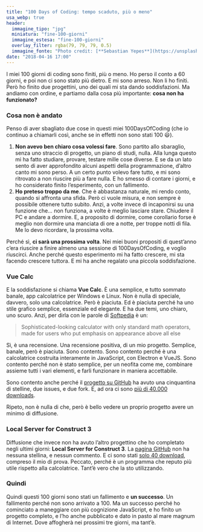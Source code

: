 ```yaml
---
title: "100 Days of Coding: tempo scaduto, più o meno"
usa_webp: true
header:
  immagine_tipo: "jpg"
  miniatura: "fine-100-giorni"
  immagine_estesa: "fine-100-giorni"
  overlay_filter: rgba(79, 79, 79, 0.5)
  immagine_fonte: "Photo credit: [**Sebastian Yepes**](https://unsplash.com/@sebasluna)"
date: "2018-04-16 17:00"
---
```


I miei 100 giorni di coding sono finiti, più o meno. Ho perso il conto a 60 giorni, e poi non ci sono stato più dietro. E mi sono arreso. Non li ho finiti. Però ho finito due progettini, uno dei quali mi sta dando soddisfazioni. Ma andiamo con ordine, e partiamo dalla cosa più importante: **cosa non ha funzionato?**

### Cosa non è andato

Penso di aver sbagliato due cose in questi miei 100DaysOfCoding (che io continuo a chiamarli così, anche se in effetti non sono stati 100 :smiley:).

  1. **Non avevo ben chiaro cosa volessi fare**. Sono partito allo sbaraglio, senza uno straccio di progetto, un piano di studi, nulla. Alla lunga questo mi ha fatto studiare, provare, testare mille cose diverse. E se da un lato sento di aver approfondito alcuni aspetti della programmazione, d’altro canto mi sono perso. A un certo punto volevo fare tutto, e mi sono ritrovato a non riuscire più a fare nulla. E ho smesso di contare i giorni, e ho considerato finito l’esperimento, con un fallimento.
  2. **Ho preteso troppo da me**. Che è abbastanza naturale, mi rendo conto, quando si affronta una sfida. Però ci vuole misura, e non sempre è possibile ottenere tutto subito. Anzi, a volte invece di incaponirsi su una funzione che… non funziona, a volte è meglio lasciare stare. Chiudere il PC e andare a dormire. E, a proposito di dormire, come corollario forse è meglio non dormire una manciata di ore a notte, per troppe notti di fila. Me lo devo ricordare, la prossima volta.

Perché sì, **ci sarà una prossima volta**. Nei miei buoni propositi di quest’anno c’era riuscire a finire almeno una sessione di 100DaysOfCoding, e voglio riuscirci. Anche perché questo esperimento mi ha fatto crescere, mi sta facendo crescere tuttora. E mi ha anche regalato una piccola soddisfazione.

### Vue Calc

E la soddisfazione si chiama **Vue Calc**. È una semplice, e tutto sommato banale, app calcolatrice per Windows e Linux. Non è nulla di speciale, davvero, solo una calcolatrice. Però è piaciuta. Ed è piaciuta perché ha uno stile grafico semplice, essenziale ed elegante. E ha due temi, uno chiaro, uno scuro. Anzi, per dirla con le parole di [Softpedia](https://www.softpedia.com/get/PORTABLE-SOFTWARE/Office/Calendar-Organizers/Vue-Calc.shtml) è un:

> Sophisticated-looking calculator with only standard math operators, made for users who put emphasis on appearance above all else

Sì, è una recensione. Una recensione positiva, di un mio progetto. Semplice, banale, però è piaciuta. Sono contento. Sono contento perché è una calcolatrice costruita interamente in JavaScript, con Electron e VueJS. Sono contento perché non è stato semplice, per un neofita come me, combinare assieme tutti i vari elementi, e farli funzionare in maniera accettabile.

Sono contento anche perché il [progetto su GitHub](https://github.com/el3um4s/vue-calc) ha avuto una cinquantina di stelline, due issues, e due fork. E, ad ora ci sono [più di 40.000 downloads](https://somsubhra.com/github-release-stats/?username=el3um4s&repository=vue-calc).

Ripeto, non è nulla di che, però è bello vedere un proprio progetto avere un minimo di diffusione.

### Local Server for Construct 3

Diffusione che invece non ha avuto l’altro progettino che ho completato negli ultimi giorni: **Local Server for Construct 3**. La [pagina GitHub](https://github.com/el3um4s/local-server-for-construct-3) non ha nessuna stellina, e nessun commento. E ci sono stati [solo 40 download](https://somsubhra.com/github-release-stats/?username=el3um4s&repository=local-server-for-construct-3), compreso il mio di prova. Peccato, perché è un programma che reputo più utile rispetto alla calcolatrice. Tant’è vero che la sto utilizzando.

### Quindi

Quindi questi 100 giorni sono stati un fallimento e **un successo**. Un fallimento perché non sono arrivato a 100. Ma un successo perché ho cominciato a maneggiare con più cognizione JavaScript, e ho finito un progetto completo, e l’ho anche pubblicato e dato in pasto al mare magnum di Internet. Dove affogherà nei prossimi tre giorni, ma tant’è.
